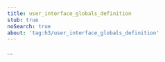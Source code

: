 ```yaml
---
title: user_interface_globals_definition
stub: true
noSearch: true
about: 'tag:h3/user_interface_globals_definition'
---
```

  ...
  